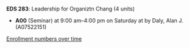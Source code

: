 **EDS 283**: Leadership for Organiztn Chang (4 units)

- **A00** (Seminar) at 9:00 am–4:00 pm on Saturday at   by Daly, Alan J. (A07522151)

[Enrollment numbers over time](./EDS283.tsv)
